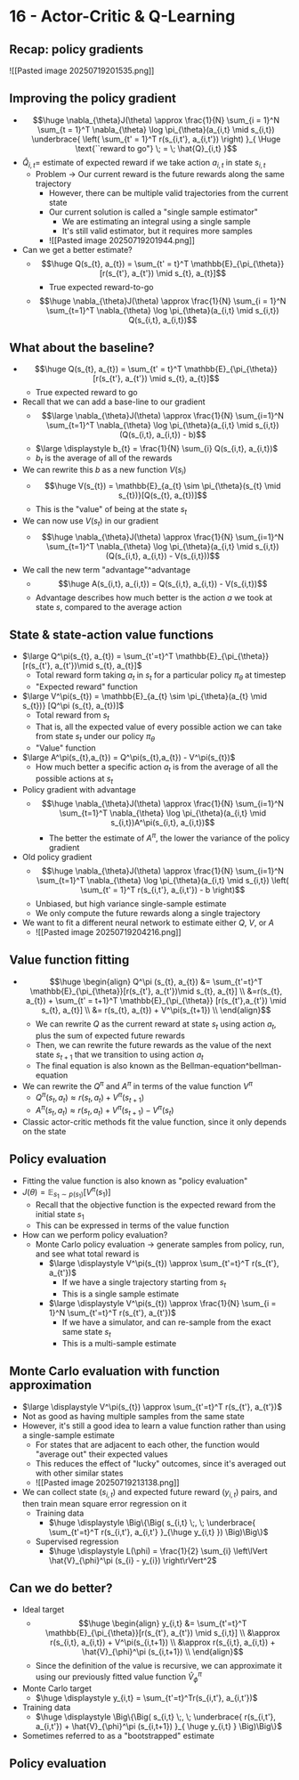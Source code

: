 # 16 - Actor-Critic & Q-Learning
## Recap: policy gradients
![[Pasted image 20250719201535.png]]
## Improving the policy gradient
- $$\huge \nabla_{\theta}J(\theta) \approx \frac{1}{N} \sum_{i = 1}^N \sum_{t = 1}^T \nabla_{\theta} \log \pi_{\theta}(a_{i,t} \mid s_{i,t}) \underbrace{ \left( \sum_{t' = 1}^T r(s_{i,t'}, a_{i,t'}) \right) }_{ \Huge \text{``reward to go"} \; = \; \hat{Q}_{i,t} }$$
- $\hat{Q}_{i,t} =$ estimate of expected reward if we take action $a_{i,t}$ in state $s_{i,t}$
	- Problem -> Our current reward is the future rewards along the same trajectory
		- However, there can be multiple valid trajectories from the current state
		- Our current solution is called a "single sample estimator"
			- We are estimating an integral using a single sample
			- It's still valid estimator, but it requires more samples
		- ![[Pasted image 20250719201944.png]]
- Can we get a better estimate?
	- $$\huge Q(s_{t}, a_{t}) = \sum_{t' = t}^T \mathbb{E}_{\pi_{\theta}}[r(s_{t'}, a_{t'}) \mid s_{t}, a_{t}]$$
		- True expected reward-to-go
	- $$\huge \nabla_{\theta}J(\theta) \approx \frac{1}{N} \sum_{i = 1}^N \sum_{t=1}^T \nabla_{\theta} \log \pi_{\theta}(a_{i,t} \mid s_{i,t}) Q(s_{i,t}, a_{i,t})$$
## What about the baseline?
- $$\huge Q(s_{t}, a_{t}) = \sum_{t' = t}^T \mathbb{E}_{\pi_{\theta}}[r(s_{t'}, a_{t'}) \mid s_{t}, a_{t}]$$
	- True expected reward to go
- Recall that we can add a base-line to our gradient
	- $$\large \nabla_{\theta}J(\theta) \approx \frac{1}{N} \sum_{i=1}^N \sum_{t=1}^T \nabla_{\theta} \log \pi_{\theta}(a_{i,t} \mid s_{i,t})(Q(s_{i,t}, a_{i,t}) - b)$$
	- $\large \displaystyle b_{t} = \frac{1}{N} \sum_{i} Q(s_{i,t}, a_{i,t})$
	- $b_{t}$ is the average of all of the rewards
- We can rewrite this $b$ as a new function $V(s_{i})$
	- $$\huge V(s_{t}) = \mathbb{E}_{a_{t} \sim \pi_{\theta}(s_{t} \mid s_{t})}[Q(s_{t}, a_{t})]$$
	- This is the "value" of being at the state $s_{t}$
- We can now use $V(s_{t})$ in our gradient 
	- $$\huge \nabla_{\theta}J(\theta) \approx \frac{1}{N} \sum_{i=1}^N \sum_{t=1}^T \nabla_{\theta} \log \pi_{\theta}(a_{i,t} \mid s_{i,t})(Q(s_{i,t}, a_{i,t}) - V(s_{i,t}))$$
- We call the new term "advantage"^advantage
	- $$\huge A(s_{i,t}, a_{i,t}) = Q(s_{i,t}, a_{i,t}) - V(s_{i,t})$$
	- Advantage describes how much better is the action $a$ we took at state $s$, compared to the average action
## State & state-action value functions
- $\large Q^\pi(s_{t}, a_{t}) = \sum_{t'=t}^T \mathbb{E}_{\pi_{\theta}}[r(s_{t'}, a_{t'})\mid s_{t}, a_{t}]$
	- Total reward form taking $a_{t}$ in $s_{t}$ for a particular policy $\pi_{\theta}$ at timestep
	- "Expected reward" function
- $\large V^\pi(s_{t}) = \mathbb{E}_{a_{t} \sim \pi_{\theta}(a_{t} \mid s_{t})} [Q^\pi (s_{t}, a_{t})]$
	- Total reward from $s_{t}$
	- That is, all the expected value of every possible action we can take from state $s_{t}$ under our policy $\pi_{\theta}$
	- "Value" function
- $\large A^\pi(s_{t},a_{t}) = Q^\pi(s_{t},a_{t}) - V^\pi(s_{t})$
	- How much better a specific action $a_{t}$ is from the average of all the possible actions at $s_{t}$
- Policy gradient with advantage
	- $$\huge \nabla_{\theta}J(\theta) \approx \frac{1}{N} \sum_{i=1}^N \sum_{t=1}^T \nabla_{\theta} \log \pi_{\theta}(a_{i,t} \mid s_{i,t})A^\pi(s_{i,t}, a_{i,t})$$
		- The better the estimate of $A^\pi$, the lower the variance of the policy gradient
- Old policy gradient
	- $$\huge \nabla_{\theta}J(\theta) \approx \frac{1}{N} \sum_{i=1}^N \sum_{t=1}^T \nabla_{\theta} \log \pi_{\theta}(a_{i,t} \mid s_{i,t}) \left( \sum_{t' = 1}^T r(s_{i,t'}, a_{i,t'}) - b \right)$$
	- Unbiased, but high variance single-sample estimate
	- We only compute the future rewards along a single trajectory
- We want to fit a different neural network to estimate either $Q$, $V$, or $A$
	- ![[Pasted image 20250719204216.png]]
## Value function fitting
- $$\huge \begin{align}
Q^\pi (s_{t}, a_{t}) &= \sum_{t'=t}^T \mathbb{E}_{\pi_{\theta}}[r(s_{t'}, a_{t'})\mid s_{t}, a_{t}] \\
&=r(s_{t}, a_{t}) + \sum_{t' = t+1}^T \mathbb{E}_{\pi_{\theta}} [r(s_{t'},a_{t'}) \mid s_{t}, a_{t}] \\
&= r(s_{t}, a_{t}) + V^\pi(s_{t+1}) \\
\end{align}$$
	- We can rewrite $Q$ as the current reward at state $s_{t}$ using action $a_{t}$, plus the sum of expected future rewards
	- Then, we can rewrite the future rewards as the value of the next state $s_{t+1}$ that we transition to using action $a_{t}$
	- The final equation is also known as the Bellman-equation^bellman-equation
- We can rewrite the $Q^\pi$ and $A^\pi$ in terms of the value function $V^\pi$
	- $Q^\pi(s_{t},a_{t}) \approx r(s_{t}, a_{t}) + V^\pi(s_{t+1})$
	- $A^\pi(s_{t},a_{t}) \approx r(s_{t}, a_{t}) + V^\pi(s_{t+1}) - V^\pi(s_{t})$
- Classic actor-critic methods fit the value function, since it only depends on the state
## Policy evaluation
- Fitting the value function is also known as "policy evaluation"
- $J(\theta) = \mathbb{E}_{s_{1} \sim p(s_{1})}[V^\pi(s_{1})]$
	- Recall that the objective function is the expected reward from the initial state $s_{1}$
	- This can be expressed in terms of the value function
- How can we perform policy evaluation?
	- Monte Carlo policy evaluation -> generate samples from policy, run, and see what total reward is
		- $\large \displaystyle V^\pi(s_{t}) \approx \sum_{t'=t}^T r(s_{t'}, a_{t'})$
			- If we have a single trajectory starting from $s_{t}$
			- This is a single sample estimate
		- $\large \displaystyle V^\pi(s_{t}) \approx \frac{1}{N} \sum_{i = 1}^N \sum_{t'=t}^T r(s_{t'}, a_{t'})$
			- If we have a simulator, and can re-sample from the exact same state $s_{t}$
			- This is a multi-sample estimate
## Monte Carlo evaluation with function approximation
- $\large \displaystyle V^\pi(s_{t}) \approx \sum_{t'=t}^T r(s_{t'}, a_{t'})$
- Not as good as having multiple samples from the same state
- However, it's still a good idea to learn a value function rather than using a single-sample estimate
	- For states that are adjacent to each other, the function would "average out" their expected values 
	- This reduces the effect of "lucky" outcomes, since it's averaged out with other similar states
	- ![[Pasted image 20250719213138.png]]
- We can collect state ($s_{i,t}$) and expected future reward ($y_{i,t}$) pairs, and then train mean square error regression on it
	- Training data
		- $\huge \displaystyle \Big\{\Big( s_{i,t} \;, \; \underbrace{ \sum_{t'=t}^T r(s_{i,t'}, a_{i,t'} }_{\huge  y_{i,t} }) \Big)\Big\}$
	- Supervised regression
		- $\huge \displaystyle L(\phi) = \frac{1}{2} \sum_{i} \left\lVert \hat{V}_{\phi}^\pi (s_{i} - y_{i}) \right\rVert^2$
## Can we do better?
- Ideal target
	- $$\huge \begin{align}
	y_{i,t} &= \sum_{t'=t}^T \mathbb{E}_{\pi_{\theta}}[r(s_{t'}, a_{t'}) \mid s_{i,t}]  \\
	&\approx r(s_{i,t}, a_{i,t}) + V^\pi(s_{i,t+1}) \\
	&\approx r(s_{i,t}, a_{i,t}) + \hat{V}_{\phi}^\pi (s_{i,t+1}) \\
	\end{align}$$
	- Since the definition of the value is recursive, we can approximate it using our previously fitted value function $\hat{V}_{\phi}^\pi$
- Monte Carlo target
	- $\huge \displaystyle y_{i,t} = \sum_{t'=t}^Tr(s_{i,t'}, a_{i,t'})$
- Training data
	- $\huge \displaystyle \Big\{\Big( s_{i,t} \;, \; \underbrace{ r(s_{i,t'}, a_{i,t'}) + \hat{V}_{\phi}^\pi (s_{i,t+1}) }_{ \huge y_{i,t} } \Big)\Big\}$
- Sometimes referred to as a "bootstrapped" estimate
## Policy evaluation